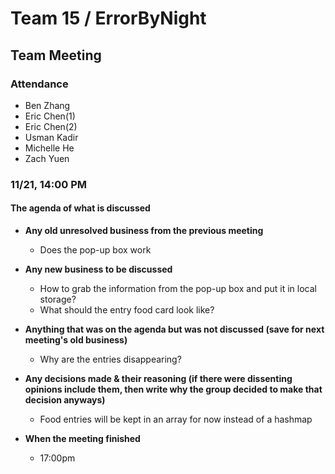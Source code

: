 # Team 15 / ErrorByNight
## Team Meeting 
### Attendance
- Ben Zhang
- Eric Chen(1)
- Eric Chen(2)
- Usman Kadir 
- Michelle He
- Zach Yuen
  
### 11/21,  14:00 PM
  
#### The agenda of what is discussed
- **Any old unresolved business from the previous meeting**
    - Does the pop-up box work
  
- **Any new business to be discussed**
    - How to grab the information from the pop-up box and put it in local storage?
    - What should the entry food card look like?

- **Anything that was on the agenda but was not discussed (save for next meeting's old business)**
    - Why are the entries disappearing?
   
- **Any decisions made & their reasoning (if there were dissenting opinions include them, then write why the group decided to make that decision anyways)**
    - Food entries will be kept in an array for now instead of a hashmap
  
- **When the meeting finished**
    - 17:00pm
